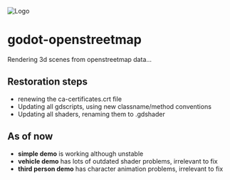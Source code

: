 ![Logo](https://github.com/RodZill4/godot-openstreetmap/raw/master/screenshot.png)

# godot-openstreetmap
Rendering 3d scenes from openstreetmap data...

## Restoration steps
- renewing the ca-certificates.crt file
- Updating all gdscripts, using new classname/method conventions
- Updating all shaders, renaming them to .gdshader

## As of now
- **simple demo** is working although unstable
- **vehicle demo** has lots of outdated shader problems, irrelevant to fix
- **third person demo** has character animation problems, irrelevant to fix